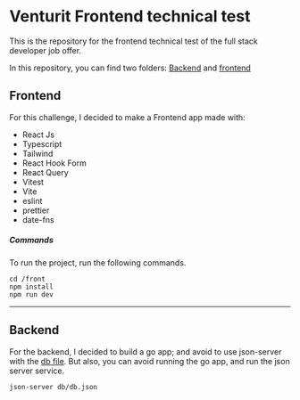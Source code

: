 # Venturit Frontend technical test

This is the repository for the frontend technical test of the full stack developer job offer.

In this repository, you can find two folders: [Backend](https://github.com/eltranseunteurbano/technical-test/tree/main/back "Backend") and [frontend](https://github.com/eltranseunteurbano/technical-test/tree/main/front "frontend")

## Frontend
For this challenge, I decided to make a Frontend app made with:
- React Js
- Typescript
- Tailwind
- React Hook Form
- React Query
- Vitest
- Vite
- eslint
- prettier
- date-fns

##### Commands
To run the project, run the following commands.

```
cd /front
npm install
npm run dev
```

------------
## Backend
For the backend, I decided to build a go app; and avoid to use json-server with the [db file](https://github.com/eltranseunteurbano/technical-test/tree/main/db "db file"). 
But also, you can avoid running the go app, and run the json server service.

```
json-server db/db.json
```
